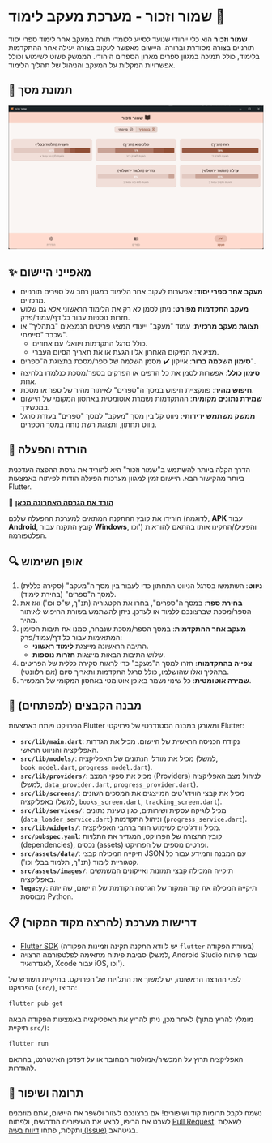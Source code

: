 # שמור וזכור - מערכת מעקב לימוד 📖

**שמור וזכור** הוא כלי ייחודי שנועד לסייע ללומדי תורה במעקב אחר לימוד ספרי יסוד תורניים בצורה מסודרת וברורה. היישום מאפשר לעקוב בצורה יעילה אחר ההתקדמות בלימוד, כולל תמיכה במגוון ספרים מארון הספרים היהודי. הממשק פשוט לשימוש וכולל אפשרויות המקלות על המעקב והניהול של תהליך הלימוד.

## 📸 תמונת מסך

![תמונת מסך - עמוד מעקב](docs/assets/screen.png?raw=true)

## ✨ מאפייני היישום

-   **מעקב אחר ספרי יסוד**: אפשרות לעקוב אחר הלימוד במגוון רחב של ספרים תורניים מרכזיים.
-   **מעקב התקדמות מפורט**: ניתן לסמן לא רק את הלימוד הראשוני אלא גם שלוש חזרות נוספות עבור כל דף/עמוד/פרק.
-   **תצוגת מעקב מרכזית**: עמוד "מעקב" ייעודי המציג פריטים הנמצאים "בתהליך" או שכבר "סיימתי".
    -   כולל סרגל התקדמות ויזואלי עם אחוזים.
    -   מציג את המיקום האחרון אליו הגעת או את תאריך הסיום העברי.
-   **סימון השלמה ברור**: אייקון ✔️ מסמן השלמה של ספר/מסכת בתצוגת ה"ספרים".
-   **סימון כולל**: אפשרות לסמן את כל הדפים או הפרקים בספר/מסכת כנלמדו בלחיצה אחת.
-   **חיפוש מהיר**: פונקציית חיפוש במסך ה"ספרים" לאיתור מהיר של ספר או מסכת.
-   **שמירת נתונים מקומית**: ההתקדמות נשמרת אוטומטית באחסון המקומי של היישום במכשירך.
-   **ממשק משתמש ידידותי**: ניווט קל בין מסך "מעקב" למסך "ספרים" בעזרת סרגל ניווט תחתון, ותצוגת רשת נוחה במסך הספרים.

## 🚀 הורדה והפעלה

הדרך הקלה ביותר להשתמש ב"שמור וזכור" היא להוריד את גרסת ההפצה העדכנית ביותר מהקישור הבא. היישום זמין למגוון מערכות הפעלה הודות לפיתוח באמצעות Flutter.

🔗 [**הורד את הגרסה האחרונה מכאן**](https://github.com/NHLOCAL/Shamor-Zachor/releases/latest)

הורידו את קובץ ההתקנה המתאים למערכת ההפעלה שלכם (לדוגמה, **APK** עבור **Android**, קובץ התקנה עבור **Windows**, וכו') והפעילו/התקינו אותו בהתאם להוראות הפלטפורמה.

## 🔍 אופן השימוש

1.  **ניווט**: השתמשו בסרגל הניווט התחתון כדי לעבור בין מסך ה"מעקב" (סקירה כללית) למסך ה"ספרים" (בחירת לימוד).
2.  **בחירת ספר**: במסך ה"ספרים", בחרו את הקטגוריה (תנ"ך, ש"ס וכו') ואז את הספר/מסכת שברצונכם ללמוד או לעדכן. ניתן להשתמש בשורת החיפוש לאיתור מהיר.
3.  **מעקב אחר ההתקדמות**: במסך הספר/מסכת שנבחר, סמנו את תיבות הסימון המתאימות עבור כל דף/עמוד/פרק:
    -   התיבה הראשונה מייצגת **לימוד ראשוני**.
    -   שלוש התיבות הבאות מייצגות **חזרות נוספות**.
4.  **צפייה בהתקדמות**: חזרו למסך ה"מעקב" כדי לראות סקירה כללית של הפריטים בתהליך ואלו שהושלמו, כולל סרגל התקדמות ותאריך סיום (אם רלוונטי).
5.  **שמירה אוטומטית**: כל שינוי נשמר באופן אוטומטי באחסון המקומי של המכשיר.

## 📂 מבנה הקבצים (למפתחים)

הפרויקט פותח באמצעות Flutter ומאורגן במבנה הסטנדרטי של פרויקטי Flutter:

-   **`src/lib/main.dart`**: נקודת הכניסה הראשית של היישום. מכיל את הגדרות האפליקציה והניווט הראשי.
-   **`src/lib/models/`**: מכיל את מודלי הנתונים של האפליקציה (למשל, `book_model.dart`, `progress_model.dart`).
-   **`src/lib/providers/`**: מכיל את ספקי המצב (Providers) לניהול מצב האפליקציה (למשל, `data_provider.dart`, `progress_provider.dart`).
-   **`src/lib/screens/`**: מכיל את קבצי הווידג'טים המייצגים את המסכים השונים באפליקציה (למשל, `books_screen.dart`, `tracking_screen.dart`).
-   **`src/lib/services/`**: מכיל לוגיקה עסקית ושירותים, כגון טעינת נתונים (`data_loader_service.dart`) וניהול התקדמות (`progress_service.dart`).
-   **`src/lib/widgets/`**: מכיל ווידג'טים לשימוש חוזר ברחבי האפליקציה.
-   **`src/pubspec.yaml`**: קובץ התצורה של הפרויקט, המגדיר את התלויות (dependencies), נכסים (assets) ופרטים נוספים של הפרויקט.
-   **`src/assets/data/`**: תיקייה המכילה קבצי JSON עם המבנה והמידע עבור כל קטגוריית לימוד (תנ"ך, תלמוד בבלי וכו').
-   **`src/assets/images/`**: תיקייה המכילה קבצי תמונות ואייקונים המשמשים באפליקציה.
-   **`legacy/`**: תיקייה המכילה את קוד המקור של הגרסה הקודמת של היישום, שהייתה מבוססת Python.

## 📋 דרישות מערכת (להרצה מקוד המקור)

-   [Flutter SDK](https://flutter.dev/docs/get-started/install) (יש לוודא התקנה תקינה וזמינות הפקודה `flutter` בשורת הפקודה)
-   סביבת פיתוח מתאימה לפלטפורמה הרצויה (למשל, Android Studio עבור פיתוח לאנדרואיד, Xcode עבור iOS, וכו').

לפני ההרצה הראשונה, יש למשוך את התלויות של הפרויקט. בתיקיית השורש של הפרויקט (`src/`), הריצו:
```bash
flutter pub get
```
לאחר מכן, ניתן להריץ את האפליקציה באמצעות הפקודה הבאה (מומלץ להריץ מתוך תיקיית `src/`):
```bash
flutter run
```
האפליקציה תרוץ על המכשיר/אמולטור המחובר או על דפדפן האינטרנט, בהתאם להגדרות.

## 🤝 תרומה ושיפור

נשמח לקבל תרומות קוד ושיפורים! אם ברצונכם לעזור ולשפר את היישום, אתם מוזמנים לשבט את הריפו, לבצע את השיפורים הנדרשים, ולפתוח [Pull Request](https://github.com/NHLOCAL/Shamor-Zachor/pulls). לשאלות ותקלות, פתחו [דיווח בעיה (Issue)](https://github.com/NHLOCAL/Shamor-Zachor/issues) בגיטהאב.
